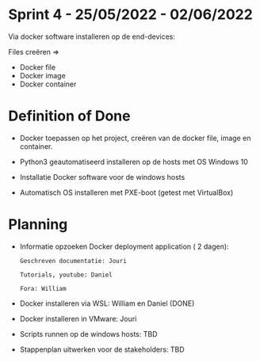 # Sprint 4 - 25/05/2022 - 02/06/2022

Via docker software installeren op de end-devices:

Files creëren =>

-	Docker file
-	Docker image
-	Docker container

# Definition of Done

-	Docker toepassen op het project, creëren van de docker file, image en container.

-	Python3 geautomatiseerd installeren op de hosts met OS Windows 10

-	Installatie Docker software voor de windows hosts

-	Automatisch OS installeren met PXE-boot (getest met VirtualBox)

# Planning

-	Informatie opzoeken Docker deployment application ( 2 dagen):	
	 
		Geschreven documentatie: Jouri
		
		Tutorials, youtube: Daniel
						
		Fora: William
					
									
-	Docker installeren via WSL: William en Daniel (DONE)

-	Docker installeren in VMware: Jouri

-	Scripts runnen op de windows hosts: TBD

-	Stappenplan uitwerken voor de stakeholders: TBD
